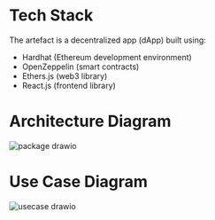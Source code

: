# Tech Stack
The artefact is a decentralized app (dApp) built using:
- Hardhat (Ethereum development environment)
- OpenZeppelin (smart contracts)
- Ethers.js (web3 library)
- React.js (frontend library)
# Architecture Diagram
![package drawio](https://github.com/Karlitoyo/Regulatory-lending-ethDublin24/assets/73027299/58846b0a-1d53-4e7a-a9f9-3cafa7c643c3)
# Use Case Diagram
![usecase drawio](https://github.com/Karlitoyo/Regulatory-lending-ethDublin24/assets/73027299/45473f22-b7b4-45b3-8765-0a570c7eb359)

